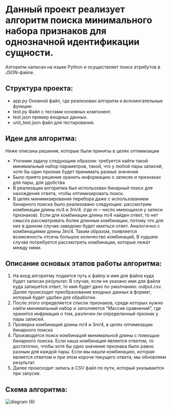 # Данный проект реализует алгоритм поиска минимального набора признаков для однозначной идентификации сущности.
  Алгоритм написан на языке Python и осуществляет поиск атрибутов в JSON-файле.
## Структура проекта:
- app.py Оновной файл, где реализован алгоритм и вспомогательные функции.
- test.py Файл с тестами основных компонент.
- test.json пример входных данных.
- unit_test.json файл для тестирования.
## Идеи для алгоритма:
Ниже описаны решения, которые были приняты в целях оптимизации
- Уточним задачу следующим образом: требуется найти такой минимальный набор параметров, такой, что у любой пары записей, хотя бы один признак будет принимать разные значения
- Было приято решение хранить информацию о записях и признаках для пары, для удобства
- В реализации алгоритма был использован бинарный поиск для нахождения ответа, чтобы оптимизировать поиск. 
- В целях минимизирования перебора даже с использованием бинарного поиска было реализовано следующее: рассмотрим комбинации длины m/4 и 3m/4. (где m – число имеющихся у записи признаков).
Если для комбинации длины m/4 найден ответ, то нет смысла рассматривать более длинные комбинации, потому что для них в данном случае заведомо будет иметься ответ. Аналогично с комбинациями длины 3m/4. Таким образом, появляется возможность отсечь большое количество комбинаций, 
В худшем случае потребуется рассмотреть комбинации, которые лежат между ними. 
## Описание основых этапов работы алгоритма:
1. На вход алгоритму подается путь к файлу и имя для файла куда будет записан результат. В случае, если не указано имя для файла куда запишется ответ, то имя будет дано по умолчанию: output.csv. Далее происходит преобразование входных данных в формат, который будет удобен для обработки.
2. После этого определяется список признаков, среди которых нужно найти минимальный набор и заполняется "Массив сравнений", где хранится инфрмация о том, различен ли определенный признак у пары записей.
3. Проверка комбинаций длины m/4 и 3m/4, в целях оптимизации бинарного поиска
4. Производится поиск комбинаций минимальной длины с помощью бинарного поиска. Если наша комбинация является ответом, то достаточно, чтобы хотя бы одно значение признака было равно разным для каждой пары. Если мы нашли комбинацию, которая является ответом и при этом короче текущего ответа, мы обновляем результат.
5. Далее происходит запись в CSV файл по пути, который указывается при запуске.

## Схема алгоритма:

![diagram (6)](https://github.com/user-attachments/assets/3839eca3-5411-4c73-b463-18f288e6d774)




